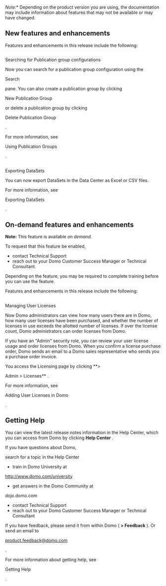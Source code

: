 

*Note:**
 Depending on the product version you are using, the documentation may include information about features that may not be available or may have changed.

New features and enhancements
-------------------------------

Features and enhancements in this release include the following:

##
 Searching for Publication group configurations

Now you can search for a publication group configuration using the

Search

pane. You can also create a publication group by clicking

New Publication Group

or delete a publication group by clicking

Delete Publication Group

.


 For more information, see

Using Publication Groups

.

##
 Exporting DataSets

You can now export DataSets in the Data Center as Excel or CSV files.


 For more information, see

Exporting DataSets

.


 On-demand features and enhancements
-------------------------------------


**Note:**
 This feature is available
 *on demand.*


 To request that this feature be enabled,


* contact Technical Support
* reach out to your Domo Customer Success Manager or Technical Consultant.


 Depending on the feature, you may be required to complete training before you can use the feature.

Features and enhancements in this release include the following:

##
 Managing User Licenses

Now Domo administrators can view how many users there are in Domo, how many user licenses have been purchased, and whether the number of licenses in use exceeds the allotted number of licenses. If over the license count, Domo administrators can order licenses from Domo.


 If you have an "Admin" security role, you can review your user license usage and order licenses from Domo. When you confirm a license purchase order, Domo sends an email to a Domo sales representative who sends you a purchase order invoice.


 You access the Licensing page by clicking
 **>

Admin > Licenses**
 .


 For more information, see

Adding User Licenses in Domo

.


 Getting Help
--------------

You can view the latest release notes information in the Help Center, which you can access from Domo by clicking
 **Help Center**
 .


 If you have questions about Domo,

 search for a topic in the Help Center
* train in Domo University at

http://www.domo.com/university
* get answers in the Domo Community at

dojo.domo.com
* contact Technical Support
* reach out to your Domo Customer Success Manager or Technical Consultant

If you have feedback, please send it from within Domo (
 **> Feedback**
 ). Or send an email to

product.feedback@domo.com

.


 For more information about getting help, see

Getting Help

.


